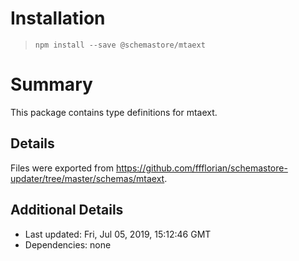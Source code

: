 # Installation
> `npm install --save @schemastore/mtaext`

# Summary
This package contains type definitions for mtaext.

## Details
Files were exported from https://github.com/ffflorian/schemastore-updater/tree/master/schemas/mtaext.

## Additional Details
* Last updated: Fri, Jul 05, 2019, 15:12:46 GMT
* Dependencies: none
